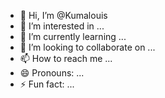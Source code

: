 - 👋 Hi, I’m @Kumalouis
- 👀 I’m interested in ...
- 🌱 I’m currently learning ...
- 💞️ I’m looking to collaborate on ...
- 📫 How to reach me ...
- 😄 Pronouns: ...
- ⚡ Fun fact: ...

<!---
Kumalouis/Kumalouis is a ✨ special ✨ repository because its `README.md` (this file) appears on your GitHub profile.
You can click the Preview link to take a look at your changes.
--->

